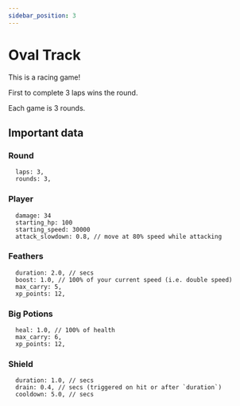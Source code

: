 ```yaml
---
sidebar_position: 3
---
```


# Oval Track

This is a racing game!

First to complete 3 laps wins the round.

Each game is 3 rounds.

## Important data

### Round

```
  laps: 3,
  rounds: 3,
```

### Player

```
  damage: 34
  starting_hp: 100
  starting_speed: 30000
  attack_slowdown: 0.8, // move at 80% speed while attacking
```

### Feathers

```
  duration: 2.0, // secs
  boost: 1.0, // 100% of your current speed (i.e. double speed)
  max_carry: 5,
  xp_points: 12,
```

### Big Potions

```
  heal: 1.0, // 100% of health
  max_carry: 6,
  xp_points: 12,
```

### Shield

```
  duration: 1.0, // secs
  drain: 0.4, // secs (triggered on hit or after `duration`)
  cooldown: 5.0, // secs
```
